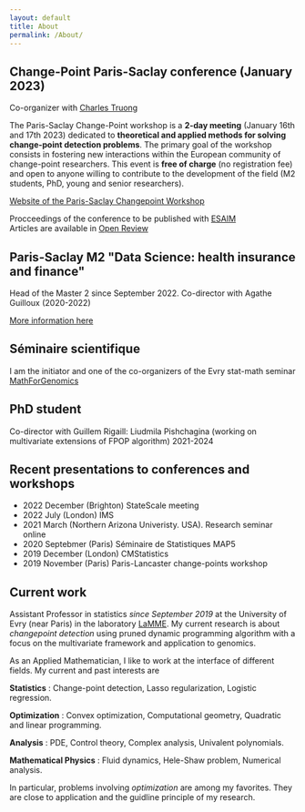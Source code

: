 ```yaml
---
layout: default
title: About
permalink: /About/
---
```


## Change-Point Paris-Saclay conference (January 2023)

Co-organizer with [Charles Truong](https://charles.doffy.net)

The Paris-Saclay Change-Point workshop is a **2-day meeting** (January 16th and 17th 2023) dedicated to **theoretical and applied methods for solving change-point detection problems**. The primary goal of the workshop consists in fostering new interactions within the European community of change-point researchers. This event is **free of charge** (no registration fee) and open to anyone willing to contribute to the development of the field (M2 students, PhD, young and senior researchers).

[Website of the Paris-Saclay Changepoint Workshop](https://parissaclaychangepoint.github.io)

Procceedings of the conference to be published with [ESAIM](https://www.esaim-proc.org)  
Articles are available in [Open Review](https://openreview.net/group?id=PSCP%2F2023%2FWorkshop)


## Paris-Saclay M2 "Data Science: health insurance and finance"

Head of the Master 2 since September 2022. 
Co-director with Agathe Guilloux (2020-2022)

[More information here](https://www.universite-paris-saclay.fr/en/education/master/mathematics-and-applications/m2-data-science-health-insurance-and-finance)

## Séminaire scientifique

I am the initiator and one of the co-organizers of the Evry stat-math seminar [MathForGenomics](https://mathforgenomics.github.io/)

## PhD student

Co-director with Guillem Rigaill: Liudmila Pishchagina (working on multivariate extensions of FPOP algorithm) 2021-2024


## Recent presentations to conferences and workshops

- 2022 December (Brighton) StateScale meeting
- 2022 July (London) IMS
- 2021 March (Northern Arizona Univeristy. USA). Research seminar online
- 2020 Septebmer (Paris) Séminaire de Statistiques MAP5
- 2019 December (London) CMStatistics
- 2019 November (Paris) Paris-Lancaster change-points workshop



## Current work

Assistant Professor in statistics *since September 2019* at the University of Evry (near Paris) in the laboratory [LaMME](http://www.math-evry.cnrs.fr/doku.php). My current research is about *changepoint detection* using pruned dynamic programming algorithm with a focus on the multivariate framework and application to genomics.


As an Applied Mathematician, I like to work at the interface of different fields. My current and past interests are 

**Statistics** : Change-point detection, Lasso regularization, Logistic regression.

**Optimization** : Convex optimization, Computational geometry, Quadratic and linear programming.

**Analysis** : PDE, Control theory, Complex analysis, Univalent polynomials.

**Mathematical Physics** : Fluid dynamics, Hele-Shaw problem, Numerical analysis.

In particular, problems involving *optimization* are among my favorites. They are close to application and the guidline principle of my research. 


